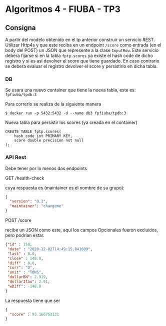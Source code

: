 # Algoritmos 4 - FIUBA - TP3

## Consigna

A partir del modelo obtenido en el tp anterior construir un servicio REST. 
Utilizar Http4s y que este reciba en un endpoint ```/score``` como entrada 
(en el body del POST) un JSON que represente a la clase ```InputRow```.
Este servicio debera fijarse si en la tabla ```fptp.scores``` ya existe el 
hash code de dicho registro y si es asi devolver el score que tiene guardado. En
caso contrario se debera evaluar el registro devolver el score y persistirlo 
en dicha tabla.


### DB
Se usara una nuevo container que tiene la nueva tabla, este es: ```fpfiuba/tpdb:3```

Para correrlo se realiza de la siguiente manera
```
$ docker run -p 5432:5432 -d --name db3 fpfiuba/tpdb:3
```

Nueva tabla para persistir los scores (ya creada en el container)
```roomsql
CREATE TABLE fptp.scores(
    hash_code int PRIMARY KEY,
    score double precision not null
);
```

### API Rest

Debe tener por lo menos dos endpoints

GET /health-check

cuya respuesta es (maintainer es el nombre de su grupo):
```json
{
  "version": "0.1",
  "maintainer": "changeme"
}
```

POST /score

recibe un JSON como este, aquí los campos Opcionales fueron excluidos,
pero podrían estar.

```json
{"id" : 158,
 "date" : "2020-12-02T14:49:15.841609",
 "last" : 0.0,
 "close" : 148.0,
 "diff" : 0.0,
 "curr": "D",
 "unit" : "TONS",
 "dollarBN": 2.919,
 "dollarItau": 2.91,
 "wDiff": -148.0
}
```

La respuesta tiene que ser
```json
{
  "score" : 93.166753131
}
```
